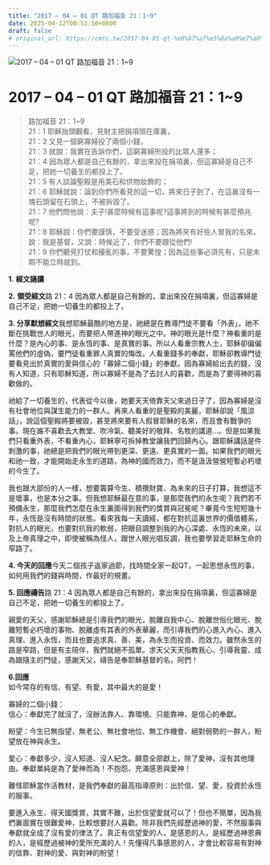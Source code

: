 ```yaml
---
title: "2017 – 04 – 01 QT 路加福音 21：1~9"
date: 2025-04-12T00:53:10+0800
draft: false
# original_url: https://cmtc.tw/2017-04-01-qt-%e8%b7%af%e5%8a%a0%e7%a6%8f%e9%9f%b3-21%ef%bc%9a19
---
```


![2017 – 04 – 01 QT 路加福音 21：1~9](/images/qt.jpg   "2017 – 04 – 01 QT 路加福音 21：1~9")

# 2017 – 04 – 01 QT 路加福音 21：1~9

> 路加福音 21：1~9  
> 21：1 耶穌抬頭觀看，見財主把捐項頭在庫裏，  
> 21：2 又見一個窮寡婦投了兩個小錢，  
> 21：3 就說：我實在告訴你們，這窮寡婦所投的比眾人還多；  
> 21：4 因為眾人都是自己有餘的，拿出來投在捐項裏，但這寡婦是自己不足，把她一切養生的都投上了。  
> 21：5 有人談論聖殿是用美石和供物妝飾的；  
> 21：6 耶穌就說：論到你們所看見的這一切，將來日子到了，在這裏沒有一塊石頭留在石頭上，不被拆毀了。  
> 21：7 他們問他說：夫子!甚麼時候有這事呢?這事將到的時候有甚麼預兆呢?  
> 21：8 耶穌說：你們要謹慎，不要受迷惑；因為將來有好些人冒我的名來，說：我是基督，又說：時候近了，你們不要跟從他們!  
> 21：9 你們聽見打仗和擾亂的事，不要驚惶；因為這些事必須先有，只是末期不能立時就到。

**1.** **經文誦讀**

**2.** **領受經文**路 21：4 因為眾人都是自己有餘的，拿出來投在捐項裏，但這寡婦是自己不足，把她一切養生的都投上了。

**3. 分享默想經文**我想耶穌最酷的地方是，祂總是在教導門徒不要看「外表」，祂不斷在挑戰世人的眼光，而要把人帶進神的眼光之中。神的眼光是什麼？神看重的是什麼？是內心的事、是永恆的事、是真實的事。所以人看重宗教人士，耶穌卻偏偏罵他們的虛偽，要門徒看重罪人真實的悔改。人看重錢多的奉獻，耶穌卻教導門徒要看見出於真實的愛與信心的「寡婦二個小錢」的奉獻。因為寡婦給出去的錢，沒有人知道，只有耶穌知道，所以寡婦不是為了去討人的喜歡，而是為了要得神的喜歡做的。

祂給了一切養生的，代表從今以後，她要天天倚靠天父來過日子了，因為寡婦是沒有社會地位與謀生能力的一群人。再來人看重的是聖殿的美麗，耶穌卻說「風涼話」，說這個聖殿將要被毀，甚至將來要有人假冒耶穌的名來，而且會有戰爭的事。現在誰不喜歡去大教堂、吹冷氣、聽美好的敬拜、名牧的講道…。但是如果我們只看重外表，不看重內心，耶穌寧可拆掉教堂讓我們回歸內心。跟耶穌講話是件刺激的事，祂總是把我們的眼光帶到更深、更遠、更真實的一面。如果我們的眼光和祂一致，才能開始走永生的道路，為神的國而效力，而不是汲汲營營短暫必朽壞的今生了。

我也跟大部份的人一樣，想要籌算今生、積攢財寶、為未來的日子打算，我想這不是壞事，也是本分之事。但我想耶穌最在意的事，是那麼我們的永生呢？我們若不預備永生，那麼我們怎麼在永生裏面得到我們的獎賞與冠冕呢？畢竟今生短短幾十年，永恆是沒有時間的狀態。看來我每一天讀經，都在對抗這裏世界的價值體系，對抗人的眼光，也要對抗我的軟弱，把眼目調整到我的內心深處、永恆的未來，以及上帝真理之中，即使被稱為怪人，跟世人眼光唱反調，我也要學習走耶穌生命的窄路了。

**4. 今天的回應**今天二個孩子返家過節，找時間全家一起QT，一起思想永恆的事，如何用我們的錢與時間，作最好的規畫。

**5. 回應禱告**路 21：4 因為眾人都是自己有餘的，拿出來投在捐項裏，但這寡婦是自己不足，把她一切養生的都投上了。

親愛的天父，感謝耶穌總是引導我們的眼光，脫離自我中心、脫離世俗化眼光、脫離短暫必朽壞的事物、脫離虛有其表的外表華麗，而引導我們的心進入內心、進入真理、進入永恆，而且也要追求真、善、美，為永生而投資、而效力。雖然永生的路是窄路，但是有主陪伴，我們就絕不孤單。求天父天天指教我心、引導我靈、成為跟隨主的門徒，感謝天父，禱告是奉耶穌基督的名，阿們！

**6.回應**  
如今常存的有信、有望、有愛，其中最大的是愛！

寡婦的二個小錢：  
信心：奉獻完了就沒了，沒辦法靠人、靠環境、只能靠神，是信心的奉獻。

盼望：今生已無指望，無老公、無社會地位、無工作機會、絕對弱勢的一群人，盼望放在神與永生。

愛心：奉獻多少，沒人知道、沒人紀念。願意全部獻上，除了愛神，沒有其他理由。奉獻單純是為了愛神而為！不抱怨、充滿感恩與愛神！

難怪耶穌當作活教材，是我們奉獻的最高指導原則：出於信、望、愛，投資於永恆的服事。

要進入永生、得天國獎賞，其實不難，出於信望愛就可以了！但也不簡單，因為我們裏面實在很難愛神，比較想要討人喜歡。除非我們先經歷過神的愛，不然服事與奉獻就全成了沒有愛的律法了。真正有信望愛的人，是感恩的人，是經歷過神恩典的人，是經歷過被神的愛所充滿的人！先懂得凡事感恩的人，才會比較容易有對神的信靠、對神的愛、與對神的盼望！